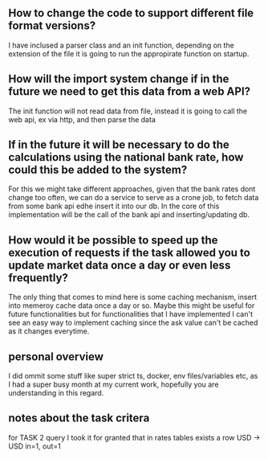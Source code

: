 ## How to change the code to support different file format versions?

I have inclused a parser class and an init function, depending on the extension of the file
it is going to run the appropirate function on startup.

## How will the import system change if in the future we need to get this data from a web API?

The init function will not read data from file, instead it is going to call the web api, ex via http, and then parse the data

## If in the future it will be necessary to do the calculations using the national bank rate, how could this be added to the system?

For this we might take different approaches, given that the bank rates dont change too often, we can do a service to serve as a crone job, to fetch data from some bank api edhe insert it into our db. In the core of this implementation will be the call of the bank api and inserting/updating db.

## How would it be possible to speed up the execution of requests if the task allowed you to update market data once a day or even less frequently?

The only thing that comes to mind here is some caching mechanism, insert into memeroy cache data once a day or so. Maybe this might be useful for future functionalities but for functionalities that I have implemented I can't see an easy way to implement caching since the ask value can't be cached as it changes everytime.

## personal overview

I did ommit some stuff like super strict ts, docker, env files/variables etc, as I had a super busy month at my current work, hopefully you are understanding in this regard.

## notes about the task critera

for TASK 2 query I took it for granted that in rates tables exists a row USD -> USD in=1, out=1
